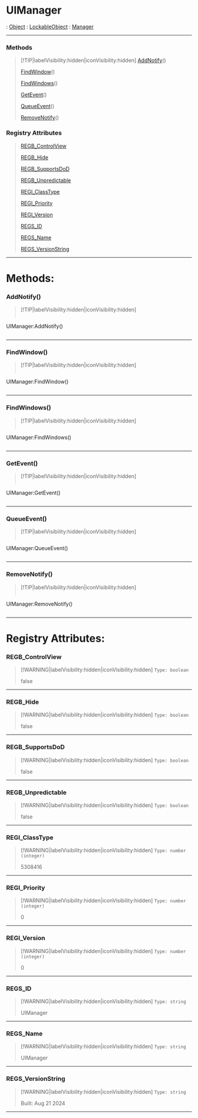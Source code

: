 # UIManager
 : [Object](Object.md) : [LockableObject](LockableObject.md) : [Manager](Manager.md)
___
### Methods  
> [!TIP|labelVisibility:hidden|iconVisibility:hidden]
> [AddNotify](#AddNotify)()
>
> [FindWindow](#FindWindow)()
>
> [FindWindows](#FindWindows)()
>
> [GetEvent](#GetEvent)()
>
> [QueueEvent](#QueueEvent)()
>
> [RemoveNotify](#RemoveNotify)()
>
### Registry Attributes
> [REGB_ControlView](#REGB_ControlView)
>
> [REGB_Hide](#REGB_Hide)
>
> [REGB_SupportsDoD](#REGB_SupportsDoD)
>
> [REGB_Unpredictable](#REGB_Unpredictable)
>
> [REGI_ClassType](#REGI_ClassType)
>
> [REGI_Priority](#REGI_Priority)
>
> [REGI_Version](#REGI_Version)
>
> [REGS_ID](#REGS_ID)
>
> [REGS_Name](#REGS_Name)
>
> [REGS_VersionString](#REGS_VersionString)
>
___

# Methods: <!-- {docsify-ignore} -->

### AddNotify()
> [!TIP|labelVisibility:hidden|iconVisibility:hidden]
> ```php
 UIManager:AddNotify()
> ```
>
___

### FindWindow()
> [!TIP|labelVisibility:hidden|iconVisibility:hidden]
> ```php
 UIManager:FindWindow()
> ```
>
___

### FindWindows()
> [!TIP|labelVisibility:hidden|iconVisibility:hidden]
> ```php
 UIManager:FindWindows()
> ```
>
___

### GetEvent()
> [!TIP|labelVisibility:hidden|iconVisibility:hidden]
> ```php
 UIManager:GetEvent()
> ```
>
___

### QueueEvent()
> [!TIP|labelVisibility:hidden|iconVisibility:hidden]
> ```php
 UIManager:QueueEvent()
> ```
>
___

### RemoveNotify()
> [!TIP|labelVisibility:hidden|iconVisibility:hidden]
> ```php
 UIManager:RemoveNotify()
> ```
>
___


# Registry Attributes: <!-- {docsify-ignore} -->

### REGB_ControlView
> [!WARNING|labelVisibility:hidden|iconVisibility:hidden]
> `Type: boolean`
>
> false
>
___

### REGB_Hide
> [!WARNING|labelVisibility:hidden|iconVisibility:hidden]
> `Type: boolean`
>
> false
>
___

### REGB_SupportsDoD
> [!WARNING|labelVisibility:hidden|iconVisibility:hidden]
> `Type: boolean`
>
> false
>
___

### REGB_Unpredictable
> [!WARNING|labelVisibility:hidden|iconVisibility:hidden]
> `Type: boolean`
>
> false
>
___

### REGI_ClassType
> [!WARNING|labelVisibility:hidden|iconVisibility:hidden]
> `Type: number (integer)`
>
> 5308416
>
___

### REGI_Priority
> [!WARNING|labelVisibility:hidden|iconVisibility:hidden]
> `Type: number (integer)`
>
> 0
>
___

### REGI_Version
> [!WARNING|labelVisibility:hidden|iconVisibility:hidden]
> `Type: number (integer)`
>
> 0
>
___

### REGS_ID
> [!WARNING|labelVisibility:hidden|iconVisibility:hidden]
> `Type: string`
>
> UIManager
>
___

### REGS_Name
> [!WARNING|labelVisibility:hidden|iconVisibility:hidden]
> `Type: string`
>
> UIManager
>
___

### REGS_VersionString
> [!WARNING|labelVisibility:hidden|iconVisibility:hidden]
> `Type: string`
>
> Built: Aug 21 2024
>
___

